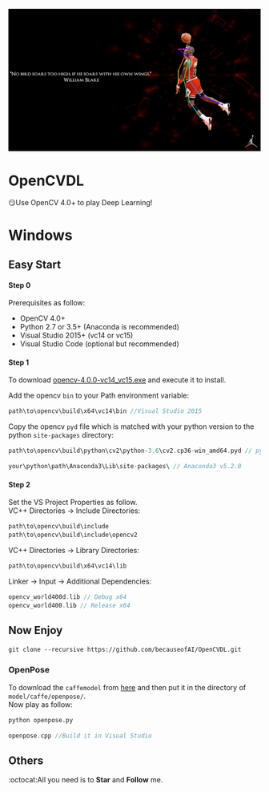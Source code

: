 ![](./windows/python/Michael_Jordan_Pose_Python.jpg)  
# OpenCVDL
:smirk:Use OpenCV 4.0+ to play Deep Learning!
# Windows
## Easy Start
#### Step 0
Prerequisites as follow:
+ OpenCV 4.0+
+ Python 2.7 or 3.5+ (Anaconda is recommended)
+ Visual Studio 2015+ (vc14 or vc15)
+ Visual Studio Code (optional but recommended)  

#### Step 1
To download [opencv-4.0.0-vc14_vc15.exe](https://jaist.dl.sourceforge.net/project/opencvlibrary/4.0.0/opencv-4.0.0-vc14_vc15.exe)
and execute it to install. 

Add the opencv ```bin``` to your Path environment variable:
```C++
path\to\opencv\build\x64\vc14\bin //Visual Studio 2015
```
Copy the opencv ```pyd``` file which is  matched with your python version to the python ```site-packages``` directory:
```C++
path\to\opencv\build\python\cv2\python-3.6\cv2.cp36-win_amd64.pyd // python 3.6
```
```C++
your\python\path\Anaconda3\Lib\site-packages\ // Anaconda3 v5.2.0
```
#### Step 2
Set the VS Project Properties as follow.  
VC++ Directories -> Include Directories:
```C++
path\to\opencv\build\include
path\to\opencv\build\include\opencv2
```
VC++ Directories -> Library Directories:
```C++
path\to\opencv\build\x64\vc14\lib
```
Linker -> Input -> Additional Dependencies:
```C++
opencv_world400d.lib // Debug x64
opencv_world400.lib // Release x64
```
## Now Enjoy
```
git clone --recursive https://github.com/becauseofAI/OpenCVDL.git
```
### OpenPose
To download the ```caffemodel``` from [here](https://github.com/becauseofAI/OpenCVDL/blob/master/windows/cpp/openpose/openpose.cpp#L5) and then put it in the directory of ```model/caffe/openpose/```.  
Now play as follow:
```python
python openpose.py
```
```C++
openpose.cpp //Build it in Visual Studio
```

## Others
:octocat:All you need is to **Star** and **Follow** me.



